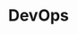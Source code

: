 ---
# This topic lives at
# https://digital.gov/topics/devops

slug: "devops"

# Topic Title
title: "DevOps"

# description — keep it short and clear
summary: ""


# Weight
weight: 2

# For more information on managing topics,
# see https://github.com/GSA/digitalgov.gov/wiki
---